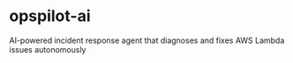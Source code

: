 # opspilot-ai
AI-powered incident response agent that diagnoses and fixes AWS Lambda issues autonomously

